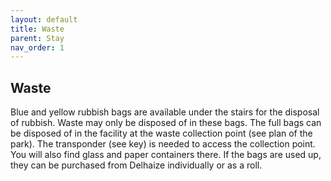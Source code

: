 ```yaml
---
layout: default
title: Waste
parent: Stay
nav_order: 1
---
```


## Waste

Blue and yellow rubbish bags are available under the stairs for the disposal of rubbish. Waste may only be disposed of in these bags. The full bags can be disposed of in the facility at the waste collection point (see plan of the park). The transponder (see key) is needed to access the collection point. You will also find glass and paper containers there. If the bags are used up, they can be purchased from Delhaize individually or as a roll.
